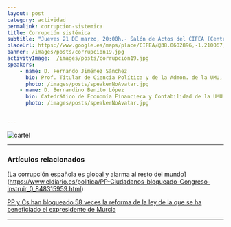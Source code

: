 ```yaml
---
layout: post
category: actividad
permalink: corrupcion-sistemica
title: Corrupción sistémica   
subtitle: "Jueves 21 DE marzo, 20:00h.- Salón de Actos del CIFEA (Centro Integrado de Formación en Experiencias Agrarias).<br/> Antigua Capacitación Agraria.- Molina de Segura"
placeUrl: https://www.google.es/maps/place/CIFEA/@38.0602896,-1.210067,15z/data=!4m5!3m4!1s0x0:0x77735b81ea26418f!8m2!3d38.0602896!4d-1.210067
banner: /images/posts/corrupcion19.jpg
activityImage:  /images/posts/corrupcion19.jpg
speakers:  
    - name: D. Fernando Jiménez Sánchez 
      bio: Prof. Titular de Ciencia Política y de la Admon. de la UMU, Experto de GRECO (Grupo de Estados contra la Corrupción) del Consejo de Europa
      photo: /images/posts/speakerNoAvatar.jpg
    - name: D. Bernardino Benito López  
      bio: Catedrático de Economía Financiera y Contabilidad de la UMU  
      photo: /images/posts/speakerNoAvatar.jpg
    

---
```





![cartel](/images/posts/corrupcion19.jpg)

***

### Artículos relacionados

[La corrupción española es global y alarma al resto del mundo]  
(https://www.eldiario.es/politica/PP-Ciudadanos-bloqueado-Congreso-instruir_0_848315959.html)

[PP y Cs han bloqueado 58 veces la reforma de la ley de la que se ha beneficiado el expresidente de Murcia](https://www.eldiario.es/politica/PP-Ciudadanos-bloqueado-Congreso-instruir_0_848315959.html)

***


